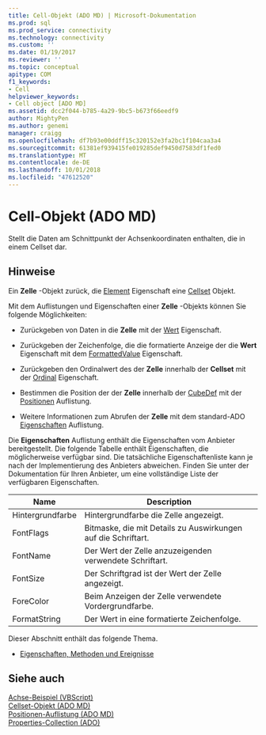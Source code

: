 ```yaml
---
title: Cell-Objekt (ADO MD) | Microsoft-Dokumentation
ms.prod: sql
ms.prod_service: connectivity
ms.technology: connectivity
ms.custom: ''
ms.date: 01/19/2017
ms.reviewer: ''
ms.topic: conceptual
apitype: COM
f1_keywords:
- Cell
helpviewer_keywords:
- Cell object [ADO MD]
ms.assetid: dcc2f044-b785-4a29-9bc5-b673f66eedf9
author: MightyPen
ms.author: genemi
manager: craigg
ms.openlocfilehash: df7b93e00ddff15c320152e3fa2bc1f104caa3a4
ms.sourcegitcommit: 61381ef939415fe019285def9450d7583df1fed0
ms.translationtype: MT
ms.contentlocale: de-DE
ms.lasthandoff: 10/01/2018
ms.locfileid: "47612520"
---
```

# <a name="cell-object-ado-md"></a>Cell-Objekt (ADO MD)
Stellt die Daten am Schnittpunkt der Achsenkoordinaten enthalten, die in einem Cellset dar.  
  
## <a name="remarks"></a>Hinweise  
 Ein **Zelle** -Objekt zurück, die [Element](../../../ado/reference/ado-md-api/item-property-ado-md-cellset.md) Eigenschaft eine [Cellset](../../../ado/reference/ado-md-api/cellset-object-ado-md.md) Objekt.  
  
 Mit dem Auflistungen und Eigenschaften einer **Zelle** -Objekts können Sie folgende Möglichkeiten:  
  
-   Zurückgeben von Daten in die **Zelle** mit der [Wert](../../../ado/reference/ado-md-api/value-property-ado-md.md) Eigenschaft.  
  
-   Zurückgeben der Zeichenfolge, die die formatierte Anzeige der die **Wert** Eigenschaft mit dem [FormattedValue](../../../ado/reference/ado-md-api/formattedvalue-property-ado-md.md) Eigenschaft.  
  
-   Zurückgeben den Ordinalwert des der **Zelle** innerhalb der **Cellset** mit der [Ordinal](../../../ado/reference/ado-md-api/ordinal-property-ado-md-cell.md) Eigenschaft.  
  
-   Bestimmen die Position der der **Zelle** innerhalb der [CubeDef](../../../ado/reference/ado-md-api/cubedef-object-ado-md.md) mit der [Positionen](../../../ado/reference/ado-md-api/positions-collection-ado-md.md) Auflistung.  
  
-   Weitere Informationen zum Abrufen der **Zelle** mit dem standard-ADO [Eigenschaften](../../../ado/reference/ado-api/properties-collection-ado.md) Auflistung.  
  
 Die **Eigenschaften** Auflistung enthält die Eigenschaften vom Anbieter bereitgestellt. Die folgende Tabelle enthält Eigenschaften, die möglicherweise verfügbar sind. Die tatsächliche Eigenschaftenliste kann je nach der Implementierung des Anbieters abweichen. Finden Sie unter der Dokumentation für Ihren Anbieter, um eine vollständige Liste der verfügbaren Eigenschaften.  
  
|Name|Description|  
|----------|-----------------|  
|Hintergrundfarbe|Hintergrundfarbe die Zelle angezeigt.|  
|FontFlags|Bitmaske, die mit Details zu Auswirkungen auf die Schriftart.|  
|FontName|Der Wert der Zelle anzuzeigenden verwendete Schriftart.|  
|FontSize|Der Schriftgrad ist der Wert der Zelle angezeigt.|  
|ForeColor|Beim Anzeigen der Zelle verwendete Vordergrundfarbe.|  
|FormatString|Der Wert in eine formatierte Zeichenfolge.|  
  
 Dieser Abschnitt enthält das folgende Thema.  
  
-   [Eigenschaften, Methoden und Ereignisse](../../../ado/reference/ado-md-api/cell-object-properties-methods-and-events.md)  
  
## <a name="see-also"></a>Siehe auch  
 [Achse-Beispiel (VBScript)](../../../ado/reference/ado-md-api/axis-example-vbscript.md)   
 [Cellset-Objekt (ADO MD)](../../../ado/reference/ado-md-api/cellset-object-ado-md.md)   
 [Positionen-Auflistung (ADO MD)](../../../ado/reference/ado-md-api/positions-collection-ado-md.md)   
 [Properties-Collection (ADO)](../../../ado/reference/ado-api/properties-collection-ado.md)
